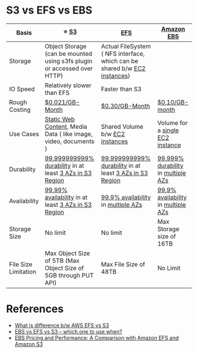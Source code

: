 
# S3 vs EFS vs EBS

| Basis                | :star: [S3](AmazonS3.md)                                                                                                                                                    | [EFS](AmazonEFS.md)                                                                                                                                                 | [Amazon EBS](AmazonEBS.md)                                                                                                                                       |
|----------------------|-----------------------------------------------------------------------------------------------------------------------------------------------------------------------------|---------------------------------------------------------------------------------------------------------------------------------------------------------------------|------------------------------------------------------------------------------------------------------------------------------------------------------------------|
| Storage              | Object Storage (can be mounted using s3fs plugin or accessed over HTTP)                                                                                                     | Actual FileSystem ( NFS interface, which can be shared b/w [EC2 instances](../3_ComputeServices/AmazonEC2/Readme.md))                                               |
| IO Speed             | Relatively slower than EFS                                                                                                                                                  | Faster than S3                                                                                                                                                      |
| Rough Costing        | [$0.021/GB-Month](https://aws.amazon.com/s3/pricing/)                                                                                                                       | [$0.30/GB-Month](https://aws.amazon.com/efs/pricing/)                                                                                                               | [$0.10/GB-month](https://aws.amazon.com/ebs/pricing/)                                                                                                            |
| Use Cases            | [Static Web Content](../0_AWSDesigns/WPSiteCloudFront&S3.md), Media Data ( like image, video, documents )                                                                   | Shared Volume b/w [EC2 instances](../3_ComputeServices/AmazonEC2/Readme.md)                                                                                         | Volume for a [single EC2 instance](../3_ComputeServices/AmazonEC2/Readme.md)                                                                                     |
| Durability           | [99.999999999% durability](../../1_HLDDesignComponents/0_SystemGlossaries/Database/Durability.md) in at least [3 AZs in S3 Region](../AWS-Global-Architecture-Region-AZ.md)          | [99.999999999% durability](../../1_HLDDesignComponents/0_SystemGlossaries/Database/Durability.md) in at least [3 AZs in S3 Region](../AWS-Global-Architecture-Region-AZ.md)  | [99.999% durability](../../1_HLDDesignComponents/0_SystemGlossaries/Database/Durability.md) in [multiple AZs](../AWS-Global-Architecture-Region-AZ.md)                    |
| Availability         | [99.99% availability](../../1_HLDDesignComponents/0_SystemGlossaries/Reliability/HighAvailability.md#power-of-9s) in at least [3 AZs in S3 Region](../AWS-Global-Architecture-Region-AZ.md) | [99.9% availability](../../1_HLDDesignComponents/0_SystemGlossaries/Reliability/HighAvailability.md#power-of-9s) in [multiple AZs](../AWS-Global-Architecture-Region-AZ.md)     | [99.9% availability](../../1_HLDDesignComponents/0_SystemGlossaries/Reliability/HighAvailability.md#power-of-9s) in [multiple AZs](../AWS-Global-Architecture-Region-AZ.md)  |
| Storage Size         | No limit                                                                                                                                                                    | No limit                                                                                                                                                            | Max Storage size of 16TB                                                                                                                                         |
| File Size Limitation | Max Object Size of 5TB (Max Object Size of 5GB through PUT API)                                                                                                             | Max File Size of 48TB                                                                                                                                               | No Limit                                                                                                                                                         |

# References
- [What is difference b/w AWS EFS vs S3](https://stackoverflow.com/questions/29573142/what-is-difference-between-aws-efs-and-s3)
- [EBS vs EFS vs S3 – which one to use when?](https://www.justaftermidnight247.com/insights/ebs-efs-and-s3-when-to-use-awss-three-storage-solutions/)
- [EBS Pricing and Performance: A Comparison with Amazon EFS and Amazon S3](https://cloud.netapp.com/blog/ebs-efs-amazons3-best-cloud-storage-system)